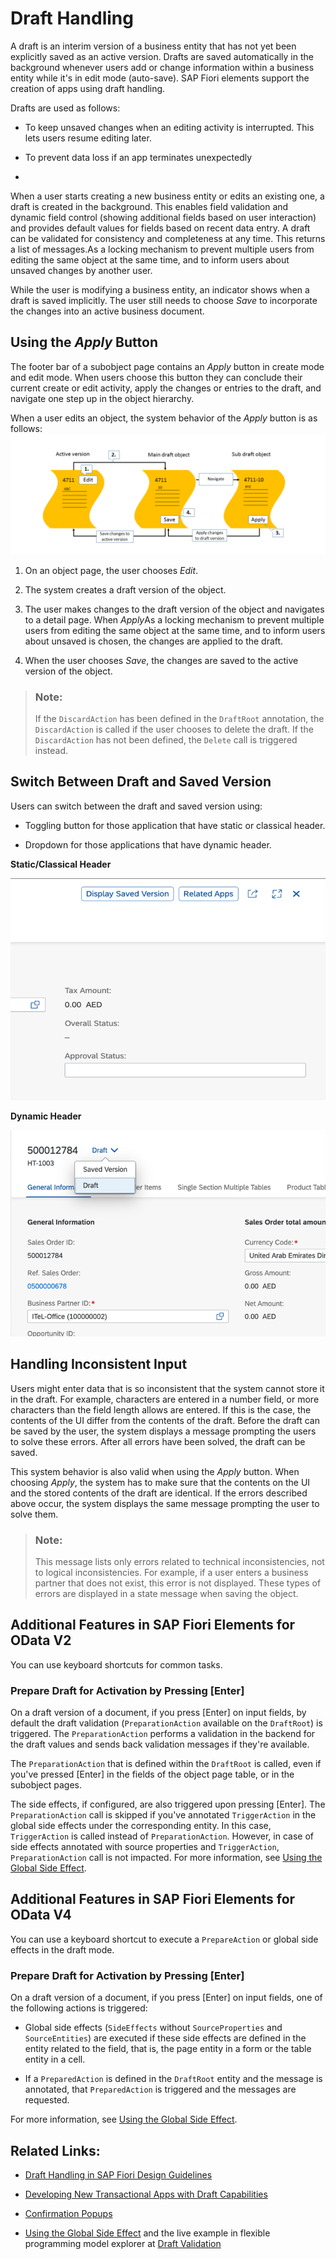 <!-- loioed9aa41c563a44b18701529c8327db4d -->

# Draft Handling

A draft is an interim version of a business entity that has not yet been explicitly saved as an active version. Drafts are saved automatically in the background whenever users add or change information within a business entity while it's in edit mode \(auto-save\). SAP Fiori elements support the creation of apps using draft handling.

Drafts are used as follows:

-   To keep unsaved changes when an editing activity is interrupted. This lets users resume editing later.

-   To prevent data loss if an app terminates unexpectedly

-   
When a user starts creating a new business entity or edits an existing one, a draft is created in the background. This enables field validation and dynamic field control \(showing additional fields based on user interaction\) and provides default values for fields based on recent data entry. A draft can be validated for consistency and completeness at any time. This returns a list of messages.As a locking mechanism to prevent multiple users from editing the same object at the same time, and to inform users about unsaved changes by another user.

While the user is modifying a business entity, an indicator shows when a draft is saved implicitly. The user still needs to choose *Save* to incorporate the changes into an active business document.



<a name="loioed9aa41c563a44b18701529c8327db4d__section_mvv_ts2_pmb"/>

## Using the *Apply* Button

The footer bar of a subobject page contains an *Apply* button in create mode and edit mode. When users choose this button they can conclude their current create or edit activity, apply the changes or entries to the draft, and navigate one step up in the object hierarchy.

When a user edits an object, the system behavior of the *Apply* button is as follows: ![](images/Apply_button_36204dc.png)

1.  On an object page, the user chooses *Edit*.

2.  The system creates a draft version of the object.

3.  The user makes changes to the draft version of the object and navigates to a detail page. When *Apply*As a locking mechanism to prevent multiple users from editing the same object at the same time, and to inform users about unsaved is chosen, the changes are applied to the draft.

4.  When the user chooses *Save*, the changes are saved to the active version of the object.


> ### Note:  
> If the `DiscardAction` has been defined in the `DraftRoot` annotation, the `DiscardAction` is called if the user chooses to delete the draft. If the `DiscardAction` has not been defined, the `Delete` call is triggered instead.



<a name="loioed9aa41c563a44b18701529c8327db4d__section_ysr_zrm_mtb"/>

## Switch Between Draft and Saved Version

Users can switch between the draft and saved version using:

-   Toggling button for those application that have static or classical header.

-   Dropdown for those applications that have dynamic header.


   
  
**Static/Classical Header**

 ![](images/Static_or_Classic_Header_-_Draft_Handling_17f784f.png "Static/Classical Header") 

   
  
**Dynamic Header**

 ![](images/Dynamic_Header_-_Draft_Handling_6c69105.png "Dynamic Header") 



<a name="loioed9aa41c563a44b18701529c8327db4d__section_qvv_ts2_pmb"/>

## Handling Inconsistent Input

Users might enter data that is so inconsistent that the system cannot store it in the draft. For example, characters are entered in a number field, or more characters than the field length allows are entered. If this is the case, the contents of the UI differ from the contents of the draft. Before the draft can be saved by the user, the system displays a message prompting the users to solve these errors. After all errors have been solved, the draft can be saved.

This system behavior is also valid when using the *Apply* button. When choosing *Apply*, the system has to make sure that the contents on the UI and the stored contents of the draft are identical. If the errors described above occur, the system displays the same message prompting the user to solve them.

> ### Note:  
> This message lists only errors related to technical inconsistencies, not to logical inconsistencies. For example, if a user enters a business partner that does not exist, this error is not displayed. These types of errors are displayed in a state message when saving the object.



<a name="loioed9aa41c563a44b18701529c8327db4d__section_eq2_h5q_j5b"/>

## Additional Features in SAP Fiori Elements for OData V2

You can use keyboard shortcuts for common tasks.



### Prepare Draft for Activation by Pressing [Enter\]

On a draft version of a document, if you press [Enter\] on input fields, by default the draft validation \(`PreparationAction` available on the `DraftRoot`\) is triggered. The `PreparationAction` performs a validation in the backend for the draft values and sends back validation messages if they're available.

The `PreparationAction` that is defined within the `DraftRoot` is called, even if you've pressed [Enter\] in the fields of the object page table, or in the subobject pages.

The side effects, if configured, are also triggered upon pressing [Enter\]. The `PreparationAction` call is skipped if you've annotated `TriggerAction` in the global side effects under the corresponding entity. In this case, `TriggerAction` is called instead of `PreparationAction`. However, in case of side effects annotated with source properties and `TriggerAction`, `PreparationAction` call is not impacted. For more information, see [Using the Global Side Effect](using-the-global-side-effect-955ae31.md).



<a name="loioed9aa41c563a44b18701529c8327db4d__section_oll_ghj_gvb"/>

## Additional Features in SAP Fiori Elements for OData V4

You can use a keyboard shortcut to execute a `PrepareAction` or global side effects in the draft mode.



### Prepare Draft for Activation by Pressing [Enter\]

On a draft version of a document, if you press [Enter\] on input fields, one of the following actions is triggered:

-   Global side effects \(`SideEffects` without `SourceProperties` and `SourceEntities`\) are executed if these side effects are defined in the entity related to the field, that is, the page entity in a form or the table entity in a cell.

-   If a `PreparedAction` is defined in the `DraftRoot` entity and the message is annotated, that `PreparedAction` is triggered and the messages are requested.


For more information, see [Using the Global Side Effect](using-the-global-side-effect-955ae31.md).



<a name="loioed9aa41c563a44b18701529c8327db4d__section_ivw_gkc_d2b"/>

## Related Links:

-   [Draft Handling in SAP Fiori Design Guidelines](https://experience.sap.com/fiori-design-web/draft-handling/)

-   [Developing New Transactional Apps with Draft Capabilities](https://help.sap.com/viewer/cc0c305d2fab47bd808adcad3ca7ee9d/7.52.2/en-US/d36820f082c84085b6634be4576e351a.html) 

-   [Confirmation Popups](confirmation-popups-9a53662.md)

-   [Using the Global Side Effect](using-the-global-side-effect-955ae31.md) and the live example in flexible programming model explorer at [Draft Validation](https://ui5.sap.com/test-resources/sap/fe/core/fpmExplorer/index.html#/advancedFeatures/guidance/draftValidation)


